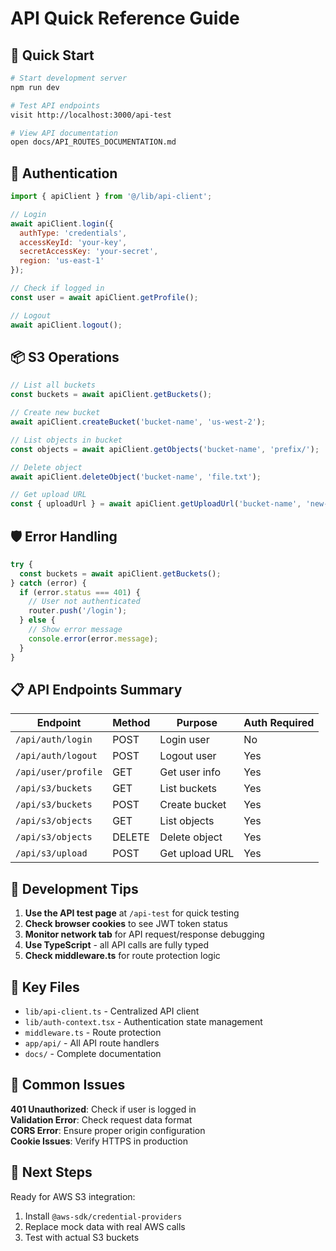 # API Quick Reference Guide

## 🚀 Quick Start

```bash
# Start development server
npm run dev

# Test API endpoints
visit http://localhost:3000/api-test

# View API documentation
open docs/API_ROUTES_DOCUMENTATION.md
```

## 🔑 Authentication

```javascript
import { apiClient } from '@/lib/api-client';

// Login
await apiClient.login({
  authType: 'credentials',
  accessKeyId: 'your-key',
  secretAccessKey: 'your-secret',
  region: 'us-east-1'
});

// Check if logged in
const user = await apiClient.getProfile();

// Logout
await apiClient.logout();
```

## 📦 S3 Operations

```javascript
// List all buckets
const buckets = await apiClient.getBuckets();

// Create new bucket
await apiClient.createBucket('bucket-name', 'us-west-2');

// List objects in bucket
const objects = await apiClient.getObjects('bucket-name', 'prefix/');

// Delete object
await apiClient.deleteObject('bucket-name', 'file.txt');

// Get upload URL
const { uploadUrl } = await apiClient.getUploadUrl('bucket-name', 'new-file.txt');
```

## 🛡️ Error Handling

```javascript
try {
  const buckets = await apiClient.getBuckets();
} catch (error) {
  if (error.status === 401) {
    // User not authenticated
    router.push('/login');
  } else {
    // Show error message
    console.error(error.message);
  }
}
```

## 📋 API Endpoints Summary

| Endpoint | Method | Purpose | Auth Required |
|----------|--------|---------|---------------|
| `/api/auth/login` | POST | Login user | No |
| `/api/auth/logout` | POST | Logout user | Yes |
| `/api/user/profile` | GET | Get user info | Yes |
| `/api/s3/buckets` | GET | List buckets | Yes |
| `/api/s3/buckets` | POST | Create bucket | Yes |
| `/api/s3/objects` | GET | List objects | Yes |
| `/api/s3/objects` | DELETE | Delete object | Yes |
| `/api/s3/upload` | POST | Get upload URL | Yes |

## 🔧 Development Tips

1. **Use the API test page** at `/api-test` for quick testing
2. **Check browser cookies** to see JWT token status
3. **Monitor network tab** for API request/response debugging
4. **Use TypeScript** - all API calls are fully typed
5. **Check middleware.ts** for route protection logic

## 📁 Key Files

- `lib/api-client.ts` - Centralized API client
- `lib/auth-context.tsx` - Authentication state management
- `middleware.ts` - Route protection
- `app/api/` - All API route handlers
- `docs/` - Complete documentation

## 🐛 Common Issues

**401 Unauthorized**: Check if user is logged in  
**Validation Error**: Check request data format  
**CORS Error**: Ensure proper origin configuration  
**Cookie Issues**: Verify HTTPS in production  

## 🎯 Next Steps

Ready for AWS S3 integration:
1. Install `@aws-sdk/credential-providers`
2. Replace mock data with real AWS calls
3. Test with actual S3 buckets
